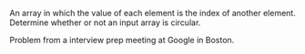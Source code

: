 An array in which the value of each element is the index of another element. Determine whether or not an input array is circular.

Problem from a interview prep meeting at Google in Boston.
